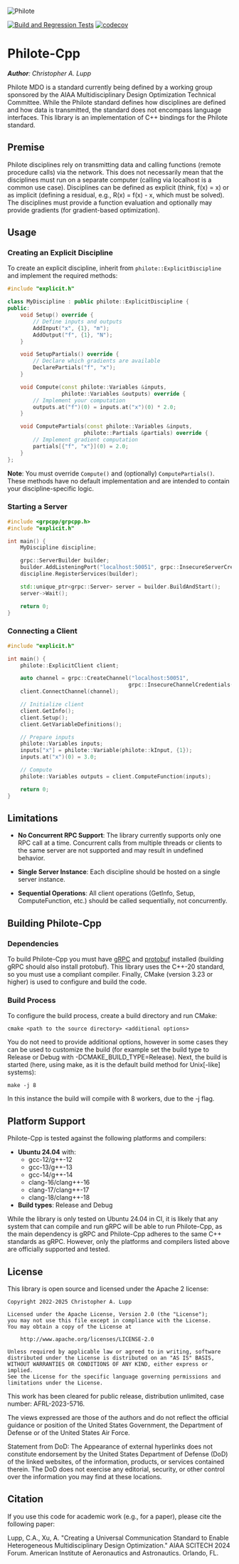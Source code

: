 ![Philote](https://github.com/chrislupp/Philote-MDO/blob/main/doc/graphics/logos/philote.svg?raw=true)

[![Build and Regression Tests](https://github.com/chrislupp/Philote-Cpp/actions/workflows/build.yml/badge.svg?branch=main)](https://github.com/chrislupp/Philote-Cpp/actions/workflows/build.yml)
[![codecov](https://codecov.io/gh/MDO-Standards/Philote-Cpp/graph/badge.svg?token=8149CQP5EH)](https://codecov.io/gh/MDO-Standards/Philote-Cpp)

# Philote-Cpp

***Author**: Christopher A. Lupp*

Philote MDO is a standard currently being defined by a working group sponsored
by the AIAA Multidisciplinary Design Optimization Technical Committee. While the
Philote standard defines how disciplines are defined and how data is
transmitted, the standard does not encompass language interfaces. This library
is an implementation of C++ bindings for the Philote standard.

## Premise

Philote disciplines rely on transmitting data and calling functions (remote
procedure calls) via the network. This does not necessarily mean that the
disciplines must run on a separate computer (calling via localhost is a
common use case). Disciplines can be defined as explicit (think, f(x) = x)
or as implicit (defining a residual, e.g., R(x) = f(x) - x, which must be
solved). The disciplines must provide a function evaluation and optionally
may provide gradients (for gradient-based optimization).

## Usage

### Creating an Explicit Discipline

To create an explicit discipline, inherit from `philote::ExplicitDiscipline` and implement the required methods:

```cpp
#include "explicit.h"

class MyDiscipline : public philote::ExplicitDiscipline {
public:
    void Setup() override {
        // Define inputs and outputs
        AddInput("x", {1}, "m");
        AddOutput("f", {1}, "N");
    }

    void SetupPartials() override {
        // Declare which gradients are available
        DeclarePartials("f", "x");
    }

    void Compute(const philote::Variables &inputs,
                 philote::Variables &outputs) override {
        // Implement your computation
        outputs.at("f")(0) = inputs.at("x")(0) * 2.0;
    }

    void ComputePartials(const philote::Variables &inputs,
                        philote::Partials &partials) override {
        // Implement gradient computation
        partials[{"f", "x"}](0) = 2.0;
    }
};
```

**Note**: You must override `Compute()` and (optionally) `ComputePartials()`.
These methods have no default implementation and are intended to contain your
discipline-specific logic.

### Starting a Server

```cpp
#include <grpcpp/grpcpp.h>
#include "explicit.h"

int main() {
    MyDiscipline discipline;

    grpc::ServerBuilder builder;
    builder.AddListeningPort("localhost:50051", grpc::InsecureServerCredentials());
    discipline.RegisterServices(builder);

    std::unique_ptr<grpc::Server> server = builder.BuildAndStart();
    server->Wait();

    return 0;
}
```

### Connecting a Client

```cpp
#include "explicit.h"

int main() {
    philote::ExplicitClient client;

    auto channel = grpc::CreateChannel("localhost:50051",
                                      grpc::InsecureChannelCredentials());
    client.ConnectChannel(channel);

    // Initialize client
    client.GetInfo();
    client.Setup();
    client.GetVariableDefinitions();

    // Prepare inputs
    philote::Variables inputs;
    inputs["x"] = philote::Variable(philote::kInput, {1});
    inputs.at("x")(0) = 3.0;

    // Compute
    philote::Variables outputs = client.ComputeFunction(inputs);

    return 0;
}
```

## Limitations

- **No Concurrent RPC Support**: The library currently supports only one RPC call at a time.
  Concurrent calls from multiple threads or clients to the same server are not supported and
  may result in undefined behavior.

- **Single Server Instance**: Each discipline should be hosted on a single server instance.

- **Sequential Operations**: All client operations (GetInfo, Setup, ComputeFunction, etc.)
  should be called sequentially, not concurrently.


## Building Philote-Cpp

### Dependencies

To build Philote-Cpp you must have
[gRPC](https://grpc.io/docs/languages/cpp/quickstart/) 
and [protobuf](https://protobuf.dev) 
installed (building gRPC should also install protobuf). This library uses 
the C++-20 standard, so you must use a compliant compiler. Finally, CMake 
(version 3.23 or higher) is used to configure and build the code.

### Build Process

To configure the build process, create a build directory and run CMake:

    cmake <path to the source directory> <additional options>

You do not need to provide additional options, however in some cases they 
can be used to customize the build (for example set the build type to 
Release or Debug with -DCMAKE_BUILD_TYPE=Release). Next, the build is 
started (here, using make, as it is the default build method for Unix[-like] 
systems):

    make -j 8

In this instance the build will compile with 8 workers, due to the -j flag.


## Platform Support

Philote-Cpp is tested against the following platforms and compilers:

- **Ubuntu 24.04** with:
  - gcc-12/g++-12
  - gcc-13/g++-13
  - gcc-14/g++-14
  - clang-16/clang++-16
  - clang-17/clang++-17
  - clang-18/clang++-18
- **Build types**: Release and Debug

While the library is only tested on Ubuntu 24.04 in CI, it is likely that any
system that can compile and run gRPC will be able to run Philote-Cpp, as the
main dependency is gRPC and Philote-Cpp adheres to the same C++ standards as
gRPC. However, only the platforms and compilers listed above are officially
supported and tested.

## License

This library is open source and licensed under the Apache 2 license:

    Copyright 2022-2025 Christopher A. Lupp
    
    Licensed under the Apache License, Version 2.0 (the "License");
    you may not use this file except in compliance with the License.
    You may obtain a copy of the License at
    
        http://www.apache.org/licenses/LICENSE-2.0
    
    Unless required by applicable law or agreed to in writing, software
    distributed under the License is distributed on an "AS IS" BASIS,
    WITHOUT WARRANTIES OR CONDITIONS OF ANY KIND, either express or implied.
    See the License for the specific language governing permissions and
    limitations under the License.

This work has been cleared for public release, distribution unlimited, case
number: AFRL-2023-5716.

The views expressed are those of the authors and do not reflect the official
guidance or position of the United States Government, the Department of Defense
or of the United States Air Force.

Statement from DoD: The Appearance of external hyperlinks does not constitute
endorsement by the United States Department of Defense (DoD) of the linked
websites, of the information, products, or services contained therein. The DoD
does not exercise any editorial, security, or other control over the
information you may find at these locations.


## Citation
If you use this code for academic work (e.g., for a paper), please cite the following paper:

Lupp, C.A., Xu, A. "Creating a Universal Communication 
Standard to Enable Heterogeneous Multidisciplinary Design Optimization." 
AIAA SCITECH 2024 Forum. American Institute of Aeronautics and Astronautics. 
Orlando, FL.


